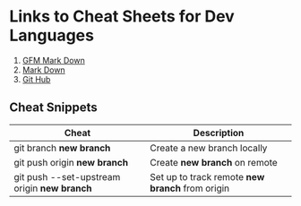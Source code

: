 # Links to Cheat Sheets for Dev Languages

1. [GFM Mark Down](https://github.com/adam-p/markdown-here/wiki/Markdown-Here-Cheatsheet) 
2. [Mark Down](https://daringfireball.net/projects/markdown/)
3. [Git Hub](https://services.github.com/on-demand/downloads/github-git-cheat-sheet.pdf)

## Cheat Snippets
Cheat | Description
--- | ---
git branch __new branch__ | Create a new branch locally
git push origin __new branch__ | Create __new branch__ on remote
git push --set-upstream origin __new branch__ | Set up to track remote __new branch__ from origin

